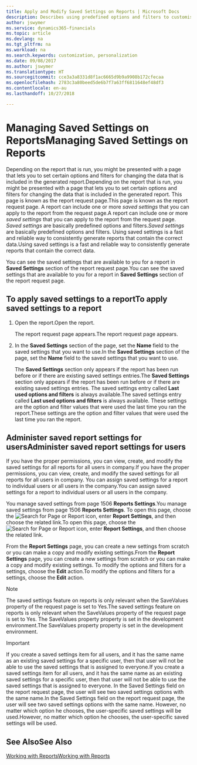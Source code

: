 ```yaml
---
title: Apply and Modify Saved Settings on Reports | Microsoft Docs
description: Describes using predefined options and filters to customise a report, and to generate the correct data.
author: jswymer
ms.service: dynamics365-financials
ms.topic: article
ms.devlang: na
ms.tgt_pltfrm: na
ms.workload: na
ms.search.keywords: customization, personalization
ms.date: 09/08/2017
ms.author: jswymer
ms.translationtype: HT
ms.sourcegitcommit: cce3a3a8331d8f1ac6665d9b9a9908b172cfecaa
ms.openlocfilehash: 2783c3a80beed5de6b7f7a63ff6811648ef48df3
ms.contentlocale: en-au
ms.lasthandoff: 10/27/2018

---
```

# <a name="managing-saved-settings-on-reports"></a><span data-ttu-id="0d1d0-103">Managing Saved Settings on Reports</span><span class="sxs-lookup"><span data-stu-id="0d1d0-103">Managing Saved Settings on Reports</span></span>
<span data-ttu-id="0d1d0-104">Depending on the report that is run, you might be presented with a page that lets you to set certain options and filters for changing the data that is included in the generated report.</span><span class="sxs-lookup"><span data-stu-id="0d1d0-104">Depending on the report that is run, you might be presented with a page that lets you to set certain options and filters for changing the data that is included in the generated report.</span></span> <span data-ttu-id="0d1d0-105">This page is known as the report request page.</span><span class="sxs-lookup"><span data-stu-id="0d1d0-105">This page is known as the report request page.</span></span> <span data-ttu-id="0d1d0-106">A report can include one or more *saved settings* that you can apply to the report from the request page.</span><span class="sxs-lookup"><span data-stu-id="0d1d0-106">A report can include one or more *saved settings* that you can apply to the report from the request page.</span></span> <span data-ttu-id="0d1d0-107">*Saved settings* are basically predefined options and filters.</span><span class="sxs-lookup"><span data-stu-id="0d1d0-107">*Saved settings* are basically predefined options and filters.</span></span> <span data-ttu-id="0d1d0-108">Using saved settings is a fast and reliable way to consistently generate reports that contain the correct data.</span><span class="sxs-lookup"><span data-stu-id="0d1d0-108">Using saved settings is a fast and reliable way to consistently generate reports that contain the correct data.</span></span>

<span data-ttu-id="0d1d0-109">You can see the saved settings that are available to you for a report in **Saved Settings** section of the report request page.</span><span class="sxs-lookup"><span data-stu-id="0d1d0-109">You can see the saved settings that are available to you for a report in **Saved Settings** section of the report request page.</span></span>  

## <a name="to-apply-saved-settings-to-a-report"></a><span data-ttu-id="0d1d0-110">To apply saved settings to a report</span><span class="sxs-lookup"><span data-stu-id="0d1d0-110">To apply saved settings to a report</span></span>
1. <span data-ttu-id="0d1d0-111">Open the report.</span><span class="sxs-lookup"><span data-stu-id="0d1d0-111">Open the report.</span></span>

   <span data-ttu-id="0d1d0-112">The report request page appears.</span><span class="sxs-lookup"><span data-stu-id="0d1d0-112">The report request page appears.</span></span>    
2. <span data-ttu-id="0d1d0-113">In the **Saved Settings** section of the page, set the **Name** field  to the saved settings that you want to use.</span><span class="sxs-lookup"><span data-stu-id="0d1d0-113">In the **Saved Settings** section of the page, set the **Name** field  to the saved settings that you want to use.</span></span>

   <span data-ttu-id="0d1d0-114">The **Saved Settings** section only appears if the report has been run before or if there are existing saved settings entries.</span><span class="sxs-lookup"><span data-stu-id="0d1d0-114">The **Saved Settings** section only appears if the report has been run before or if there are existing saved settings entries.</span></span> <span data-ttu-id="0d1d0-115">The saved settings entry called **Last used options and filters** is always available.</span><span class="sxs-lookup"><span data-stu-id="0d1d0-115">The saved settings entry called **Last used options and filters** is always available.</span></span> <span data-ttu-id="0d1d0-116">These settings are the option and filter values that were used the last time you ran the report.</span><span class="sxs-lookup"><span data-stu-id="0d1d0-116">These settings are the option and filter values that were used the last time you ran the report.</span></span>

## <a name="administer-saved-report-settings-for-users"></a><span data-ttu-id="0d1d0-117">Administer saved report settings for users</span><span class="sxs-lookup"><span data-stu-id="0d1d0-117">Administer saved report settings for users</span></span>
<span data-ttu-id="0d1d0-118">If you have the proper permissions, you can view, create, and modify the saved settings for all reports for all users in company.</span><span class="sxs-lookup"><span data-stu-id="0d1d0-118">If you have the proper permissions, you can view, create, and modify the saved settings for all reports for all users in company.</span></span> <span data-ttu-id="0d1d0-119">You can assign saved settings for a report to individual users or all users in the company.</span><span class="sxs-lookup"><span data-stu-id="0d1d0-119">You can assign saved settings for a report to individual users or all users in the company.</span></span>

<span data-ttu-id="0d1d0-120">You manage saved settings from page 1506 **Reports Settings**.</span><span class="sxs-lookup"><span data-stu-id="0d1d0-120">You manage saved settings from page 1506 **Reports Settings**.</span></span> <span data-ttu-id="0d1d0-121">To open this page, choose the ![Search for Page or Report](media/ui-search/search_small.png "Search for Page or Report icon") icon, enter **Report Settings**, and then choose the related link.</span><span class="sxs-lookup"><span data-stu-id="0d1d0-121">To open this page, choose the ![Search for Page or Report](media/ui-search/search_small.png "Search for Page or Report icon") icon, enter **Report Settings**, and then choose the related link.</span></span>

<span data-ttu-id="0d1d0-122">From the **Report Settings** page, you can create a new settings from scratch or you can make a copy and modify existing settings.</span><span class="sxs-lookup"><span data-stu-id="0d1d0-122">From the **Report Settings** page, you can create a new settings from scratch or you can make a copy and modify existing settings.</span></span> <span data-ttu-id="0d1d0-123">To modify the options and filters for a settings, choose the **Edit** action.</span><span class="sxs-lookup"><span data-stu-id="0d1d0-123">To modify the options and filters for a settings, choose the **Edit** action.</span></span>

> [!NOTE]
> <span data-ttu-id="0d1d0-124">The saved settings feature on reports is only relevant when the SaveValues property of the request page is set to Yes.</span><span class="sxs-lookup"><span data-stu-id="0d1d0-124">The saved settings feature on reports is only relevant when the SaveValues property of the request page is set to Yes.</span></span> <span data-ttu-id="0d1d0-125">The SaveValues property property is set in the development environment.</span><span class="sxs-lookup"><span data-stu-id="0d1d0-125">The SaveValues property property is set in the development environment.</span></span>  

> [!Important]
> <span data-ttu-id="0d1d0-126">If you create a saved settings item for all users, and it has the same name as an existing saved settings for a specific user, then that user will not be able to use the saved settings that is assigned to everyone.</span><span class="sxs-lookup"><span data-stu-id="0d1d0-126">If you create a saved settings item for all users, and it has the same name as an existing saved settings for a specific user, then that user will not be able to use the saved settings that is assigned to everyone.</span></span>  <span data-ttu-id="0d1d0-127">In the Saved Settings field on the report request page, the user will see two saved settings options with the same name.</span><span class="sxs-lookup"><span data-stu-id="0d1d0-127">In the Saved Settings field on the report request page, the user will see two saved settings options with the same name.</span></span> <span data-ttu-id="0d1d0-128">However, no matter which option he chooses, the user-specific saved settings will be used.</span><span class="sxs-lookup"><span data-stu-id="0d1d0-128">However, no matter which option he chooses, the user-specific saved settings will be used.</span></span>

## <a name="see-also"></a><span data-ttu-id="0d1d0-129">See Also</span><span class="sxs-lookup"><span data-stu-id="0d1d0-129">See Also</span></span>
[<span data-ttu-id="0d1d0-130">Working with Reports</span><span class="sxs-lookup"><span data-stu-id="0d1d0-130">Working with Reports</span></span>](ui-work-report.md)  


